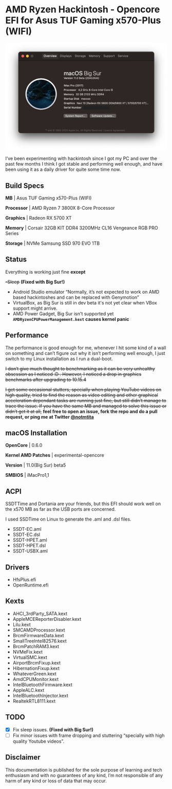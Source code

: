 # AMD Ryzen Hackintosh - Opencore EFI for Asus TUF Gaming x570-Plus (WIFI)


![](1.png)

I’ve been experimenting with hackintosh since I got my PC and over the past few months I think I got stable and performing well enough, and have been using it as a daily driver for quite some time now.



## Build Specs

**MB** | Asus TUF Gaming x570-Plus (WIFI)

**Processor** | AMD Ryzen 7 3800X 8-Core Processor

**Graphics** | Radeon RX 5700 XT

**Memory** | Corsair 32GB KIT DDR4 3200MHz CL16 Vengeance RGB PRO Series

**Storage** | NVMe Samsung SSD 970 EVO 1TB

## Status
Everything is working just fine **except**

~~-Sleep~~ **(Fixed with Big Sur!)**

- Android Studio emulator “Normally, it’s not expected to work on AMD based hackintoshes and can be replaced with Genymotion”
- VirtualBox, as Big Sur is still in dev beta it's not yet clear when VBox support might arrive.
- AMD Power Gadget, Big Sur isn't supported yet **`AMDRyzenCPUPowerManagement.kext` causes kernel panic**


## Performance
The performance is good enough for me, whenever I hit some kind of a wall on something and can’t figure out why it isn’t performing well enough, I just switch to my Linux installation as I run a dual-boot.

~~I don’t give much thought to benchmarking as it can be very unhealthy obsession as I noticed :D . However, I noticed a drop in graphics benchmarks after upgrading to 10.15.4~~

~~I get some occasional stutters, specially when playing YouTube videos on high quality, tried to find the reason as video editing and other graphical acceleration dependant tasks are running just fine, but still didn’t manage to trace the issue.
If you have the same MB and managed to solve this issue or didn’t get it at all,~~ **feel free to open an issue, fork the repo and do a pull request, or ping me at Twitter [@notmtita](https://twitter.com/notmtita)**

## macOS Installation

**OpenCore** | 0.6.0

**Kernel AMD Patches** |  experimental-opencore

**Version** | 11.0(Big Sur) beta5 

**SMBIOS** | iMacPro1,1


## ACPI

SSDTTime and Dortania are your friends, but this EFI should work well on the x570 MB as far as the USB ports are concerned.

I used SSDTime on Linux to generate the .aml and .dsl files.

- SSDT-EC.aml
- SSDT-EC.dsl
- SSDT-HPET.aml
- SSDT-HPET.dsl
- SSDT-USBX.aml

## Drivers

- HfsPlus.efi
- OpenRuntime.efi

## Kexts

- AHCI_3rdParty_SATA.kext
- AppleMCEReporterDisabler.kext         
- Lilu.kext                             
- SMCAMDProcessor.kext
- BrcmFirmwareData.kext
- SmallTreeIntel82576.kext
- BrcmPatchRAM3.kext                    
- NVMeFix.kext                          
- VirtualSMC.kext
- AirportBrcmFixup.kext
- HibernationFixup.kext
- WhateverGreen.kext
- AmdCPUMonitor.kext
- IntelBluetoothFirmware.kext
- AppleALC.kext
- IntelBluetoothInjector.kext
- RealtekRTL8111.kext

## TODO

- [x] Fix sleep issues. **(Fixed with Big Sur!)**
- [ ] Fix minor issues with frame dropping and stuttering “specially with high quality Youtube videos”.

## Disclaimer

This documentation is published for the sole purpose of learning and tech enthusiasm and with no guarantees of any kind, I’m not responsible of any harm of any kind or loss of data that may occur.
